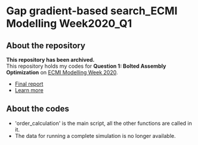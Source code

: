 # Gap gradient-based search_ECMI Modelling Week2020_Q1

## About the repository
**This repository has been archived.**<br>
This repository holds my codes for **Question 1: Bolted Assembly Optimization** on [ECMI Modelling Week 2020](http://mw2020.spbstu.ru/).<br/>
* [Final report](https://mw2020.spbstu.ru/userfiles/files/pdf/report1.pdf)<br>
* [Learn more](https://mw2020.spbstu.ru/userfiles/files/pdf/problem1.pdf)<br>

## About the codes
* 'order_calculation' is the main script, all the other functions are called in it.
* The data for running a complete simulation is no longer available.
